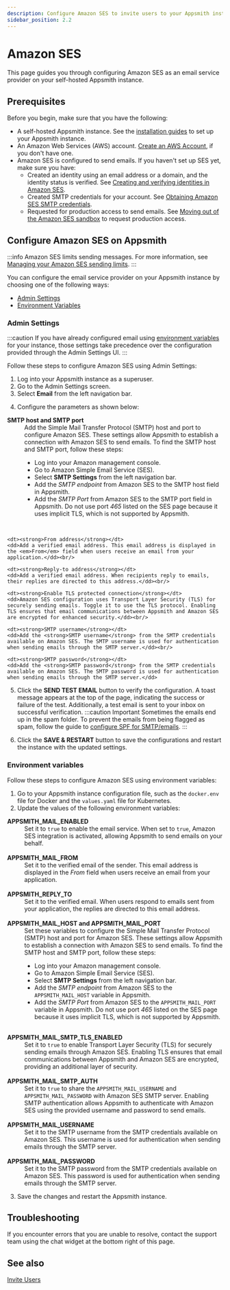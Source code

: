 ```yaml
---
description: Configure Amazon SES to invite users to your Appsmith installation
sidebar_position: 2.2
---
```


# Amazon SES

This page guides you through configuring Amazon SES as an email service provider on your self-hosted Appsmith instance.

## Prerequisites

Before you begin, make sure that you have the following:

- A self-hosted Appsmith instance. See the [installation guides](/getting-started/setup/installation-guides) to set up your Appsmith instance.
- An Amazon Web Services (AWS) account. [Create an AWS Account](https://aws.amazon.com/premiumsupport/knowledge-center/create-and-activate-aws-account/), if you don't have one.
- Amazon SES is configured to send emails. If you haven't set up SES yet, make sure you have:
  - Created an identity using an email address or a domain, and the identity status is verified. See [Creating and verifying identities in Amazon SES](https://docs.aws.amazon.com/ses/latest/dg/creating-identities.html).
  - Created SMTP credentials for your account. See [Obtaining Amazon SES SMTP credentials](https://docs.aws.amazon.com/ses/latest/dg/smtp-credentials.html).
  - Requested for production access to send emails. See [Moving out of the Amazon SES sandbox](https://docs.aws.amazon.com/ses/latest/dg/request-production-access.html) to request production access.

## Configure Amazon SES on Appsmith

:::info
Amazon SES limits sending messages. For more information, see [Managing your Amazon SES sending limits](https://docs.aws.amazon.com/ses/latest/dg/manage-sending-quotas.html).
:::

You can configure the email service provider on your Appsmith instance by choosing one of the following ways:

- [Admin Settings](#admin-settings)
- [Environment Variables](#environment-variables)

### Admin Settings

:::caution
If you have already configured email using [environment variables](#environment-variables) for your instance, those settings take precedence over the configuration provided through the Admin Settings UI.
:::

Follow these steps to configure Amazon SES using Admin Settings:

1. Log into your Appsmith instance as a superuser.
2. Go to the Admin Settings screen.
3. Select **Email** from the left navigation bar.

<ZoomImage src="/img/admin-settings-configure-email.png" alt="Email service provider" caption="Configure Amazon SES as an email service provider" />

4. Configure the parameters as shown below:
<dl>
    <dt><strong>SMTP host and SMTP port</strong></dt>
    <dd>Add the Simple Mail Transfer Protocol (SMTP) host and port to configure Amazon SES. These settings allow Appsmith to establish a connection with Amazon SES to send emails. To find the SMTP host and SMTP port, follow these steps:
        <ul>
            <li>Log into your Amazon management console.</li>
            <li>Go to Amazon Simple Email Service (SES).</li>
            <li>Select <strong>SMTP Settings</strong> from the left navigation bar.</li>
            <li>Add the <em>SMTP endpoint</em> from Amazon SES to the SMTP host field in Appsmith.</li>
            <li>Add the <em>SMTP Port</em> from Amazon SES to the SMTP port field in Appsmith. Do not use port <em>465</em> listed on the SES page because it uses implicit TLS, which is not supported by Appsmith.</li>
        </ul>
    </dd><br/>
    
    <dt><strong>From address</strong></dt>
    <dd>Add a verified email address. This email address is displayed in the <em>From</em> field when users receive an email from your application.</dd><br/>
    
    <dt><strong>Reply-to address</strong></dt>
    <dd>Add a verified email address. When recipients reply to emails, their replies are directed to this address.</dd><br/>
    
    <dt><strong>Enable TLS protected connection</strong></dt>
    <dd>Amazon SES configuration uses Transport Layer Security (TLS) for securely sending emails. Toggle it to use the TLS protocol. Enabling TLS ensures that email communications between Appsmith and Amazon SES are encrypted for enhanced security.</dd><br/>
    
    <dt><strong>SMTP username</strong></dt>
    <dd>Add the <strong>SMTP username</strong> from the SMTP credentials available on Amazon SES. The SMTP username is used for authentication when sending emails through the SMTP server.</dd><br/>
    
    <dt><strong>SMTP password</strong></dt>
    <dd>Add the <strong>SMTP password</strong> from the SMTP credentials available on Amazon SES. The SMTP password is used for authentication when sending emails through the SMTP server.</dd>
</dl>

5. Click the **SEND TEST EMAIL** button to verify the configuration. A toast message appears at the top of the page, indicating the success or failure of the test. Additionally, a test email is sent to your inbox on successful verification.
   :::caution Important
   Sometimes the emails end up in the spam folder. To prevent the emails from being flagged as spam, follow the guide to [configure SPF for SMTP/emails](https://docs.aws.amazon.com/ses/latest/dg/send-email-authentication-spf.html).
   :::

6. Click the **SAVE & RESTART** button to save the configurations and restart the instance with the updated settings.

### Environment variables

Follow these steps to configure Amazon SES using environment variables:

1. Go to your Appsmith instance configuration file, such as the `docker.env` file for Docker and the `values.yaml` file for Kubernetes.
2. Update the values of the following environment variables:

<dl>
    <dt><strong>APPSMITH_MAIL_ENABLED</strong></dt>
    <dd>Set it to <code>true</code> to enable the email service. When set to <code>true</code>, Amazon SES integration is activated, allowing Appsmith to send emails on your behalf.</dd><br/>
    <dt><strong>APPSMITH_MAIL_FROM</strong></dt>
    <dd>Set it to the verified email of the sender. This email address is displayed in the <em>From</em> field when users receive an email from your application.</dd><br/>
    <dt><strong>APPSMITH_REPLY_TO</strong></dt>
    <dd>Set it to the verified email. When users respond to emails sent from your application, the replies are directed to this email address.</dd><br/>
    <dt><strong>APPSMITH_MAIL_HOST and APPSMITH_MAIL_PORT</strong></dt>
    <dd>Set these variables to configure the Simple Mail Transfer Protocol (SMTP) host and port for Amazon SES. These settings allow Appsmith to establish a connection with Amazon SES to send emails. To find the SMTP host and SMTP port, follow these steps:
    <ul>
        <li>Log into your Amazon management console.</li>
        <li>Go to Amazon Simple Email Service (SES).</li>
        <li>Select <strong>SMTP Settings</strong> from the left navigation bar.</li>
        <li>Add the <em>SMTP endpoint</em> from Amazon SES to the <code>APPSMITH_MAIL_HOST</code> variable in Appsmith.</li>
        <li>Add the <em>SMTP Port</em> from Amazon SES to the <code>APPSMITH_MAIL_PORT</code> variable in Appsmith. Do not use port <em>465</em> listed on the SES page because it uses implicit TLS, which is not supported by Appsmith.</li>
    </ul>
    </dd><br/>
    <dt><strong>APPSMITH_MAIL_SMTP_TLS_ENABLED</strong></dt>
    <dd>Set it to <code>true</code> to enable Transport Layer Security (TLS) for securely sending emails through Amazon SES. Enabling TLS ensures that email communications between Appsmith and Amazon SES are encrypted, providing an additional layer of security.</dd><br/>
    <dt><strong>APPSMITH_MAIL_SMTP_AUTH</strong></dt>
    <dd>Set it to <code>true</code> to share the <code>APPSMITH_MAIL_USERNAME</code> and <code>APPSMITH_MAIL_PASSWORD</code> with Amazon SES SMTP server. Enabling SMTP authentication allows Appsmith to authenticate with Amazon SES using the provided username and password to send emails.</dd><br/>
    <dt><strong>APPSMITH_MAIL_USERNAME</strong></dt>
    <dd>Set it to the SMTP username from the SMTP credentials available on Amazon SES. This username is used for authentication when sending emails through the SMTP server.</dd><br/>
    <dt><strong>APPSMITH_MAIL_PASSWORD</strong></dt>
    <dd>Set it to the SMTP password from the SMTP credentials available on Amazon SES. This password is used for authentication when sending emails through the SMTP server.</dd>
</dl>

3. Save the changes and restart the Appsmith instance.

## Troubleshooting

If you encounter errors that you are unable to resolve, contact the support team using the chat widget at the bottom right of this page.

## See also

[Invite Users](/advanced-concepts/invite-users)
